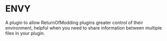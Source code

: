 # ENVY
A plugin to allow ReturnOfModding plugins greater control of their environment, helpful when you need to share information between multiple files in your plugin.
